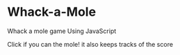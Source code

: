 # Whack-a-Mole
Whack a mole game Using JavaScript

Click if you can the mole! it also keeps tracks of the score
